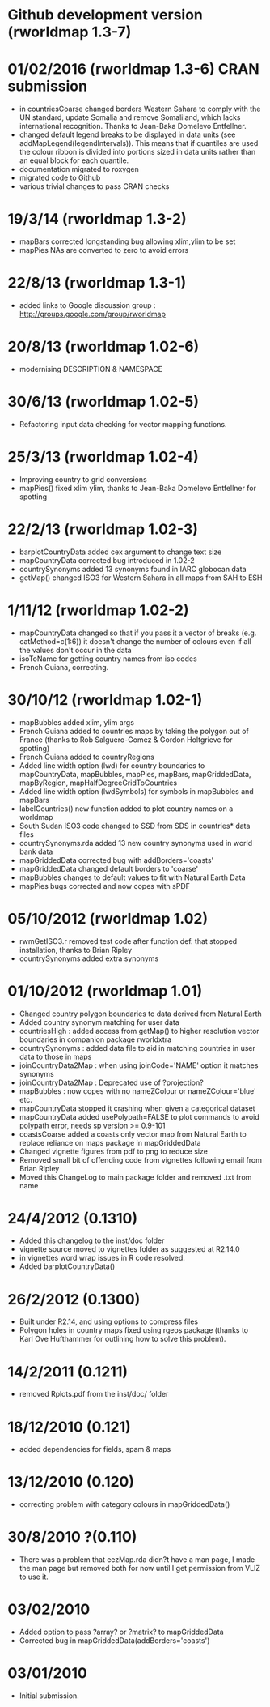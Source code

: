 # Github development version (rworldmap 1.3-7) 

# 01/02/2016 (rworldmap 1.3-6) CRAN submission
* in countriesCoarse changed borders Western Sahara to comply with the UN standard, update Somalia and remove Somaliland, which lacks international recognition. Thanks to Jean-Baka Domelevo Entfellner.
* changed default legend breaks to be displayed in data units (see addMapLegend(legendIntervals)). This means that if quantiles are used the colour ribbon is divided into portions sized in data units rather than an equal block for each quantile.
* documentation migrated to roxygen
* migrated code to Github 
* various trivial changes to pass CRAN checks

# 19/3/14 (rworldmap 1.3-2) 
* mapBars corrected longstanding bug allowing xlim,ylim to be set
* mapPies NAs are converted to zero to avoid errors

# 22/8/13 (rworldmap 1.3-1) 
* added links to Google discussion group : http://groups.google.com/group/rworldmap

# 20/8/13 (rworldmap 1.02-6) 
* modernising DESCRIPTION & NAMESPACE

# 30/6/13 (rworldmap 1.02-5) 
* Refactoring input data checking for vector mapping functions.


# 25/3/13 (rworldmap 1.02-4) 
* Improving country to grid conversions
* mapPies() fixed xlim ylim, thanks to Jean-Baka Domelevo Entfellner for spotting

# 22/2/13 (rworldmap 1.02-3) 
* barplotCountryData added cex argument to change text size
* mapCountryData corrected bug introduced in 1.02-2
* countrySynonyms added 13 synonyms found in IARC globocan data
* getMap() changed ISO3 for Western Sahara in all maps from SAH to ESH

# 1/11/12 (rworldmap 1.02-2) 
* mapCountryData changed so that if you pass it a vector of breaks (e.g. catMethod=c(1:6)) it doesn't change the number of colours even if all the values don't occur in the data
* isoToName for getting country names from iso codes
* French Guiana, correcting.

# 30/10/12 (rworldmap 1.02-1) 
* mapBubbles added xlim, ylim args
* French Guiana added to countries maps by taking the polygon out of France (thanks to Rob Salguero-Gomez & Gordon Holtgrieve for spotting)
* French Guiana added to countryRegions
* Added line width option (lwd) for country boundaries to mapCountryData, mapBubbles, mapPies, mapBars, mapGriddedData, mapByRegion, mapHalfDegreeGridToCountries
* Added line width option (lwdSymbols) for symbols in mapBubbles and mapBars
* labelCountries() new function added to plot country names on a worldmap
* South Sudan ISO3 code changed to SSD from SDS in countries* data files
* countrySynonyms.rda added 13 new country synonyms used in world bank data
* mapGriddedData corrected bug with addBorders='coasts'
* mapGriddedData changed default borders to 'coarse'
* mapBubbles changes to default values to fit with Natural Earth Data
* mapPies bugs corrected and now copes with sPDF


# 05/10/2012 (rworldmap 1.02)
* rwmGetISO3.r removed test code after function def. that stopped installation, thanks to Brian Ripley
* countrySynonyms added extra synonyms


# 01/10/2012 (rworldmap 1.01)
* Changed country polygon boundaries to data derived from Natural Earth
* Added country synonym matching for user data
* countriesHigh : added access from getMap() to higher resolution vector boundaries in companion package rworldxtra
* countrySynonyms : added data file to aid in matching countries in user data to those in maps
* joinCountryData2Map : when using joinCode='NAME' option it matches synonyms
* joinCountryData2Map : Deprecated use of ?projection?
* mapBubbles : now copes with no nameZColour or nameZColour='blue' etc.
* mapCountryData stopped it crashing when given a categorical dataset
* mapCountryData added usePolypath=FALSE to plot commands to avoid polypath error, needs sp version >= 0.9-101
* coastsCoarse added a coasts only vector map from Natural Earth to replace reliance on maps package in mapGriddedData
* Changed vignette figures from pdf to png to reduce size
* Removed small bit of offending code from vignettes following email from Brian Ripley
* Moved this ChangeLog to main package folder and removed .txt from name


# 24/4/2012 (0.1310)
* Added this changelog to the inst/doc folder
* vignette source moved to vignettes folder as suggested at R2.14.0
* in vignettes word wrap issues in R code resolved.
* Added barplotCountryData()


# 26/2/2012 (0.1300)
* Built under R2.14, and using options to compress files
* Polygon holes in country maps fixed using rgeos package (thanks to Karl Ove Hufthammer for outlining how to solve this problem). 


# 14/2/2011 (0.1211)
* removed Rplots.pdf from the inst/doc/ folder


# 18/12/2010 (0.121)
* added dependencies for fields, spam & maps

# 13/12/2010 (0.120)
* correcting problem with category colours in mapGriddedData()

# 30/8/2010 ?(0.110)
* There was a problem that eezMap.rda didn?t have a man page, I made the man page but removed both for now until I get permission from VLIZ to use it.

# 03/02/2010
* Added option to pass ?array? or ?matrix? to mapGriddedData 
* Corrected bug in mapGriddedData(addBorders='coasts') 

# 03/01/2010
* Initial submission.










